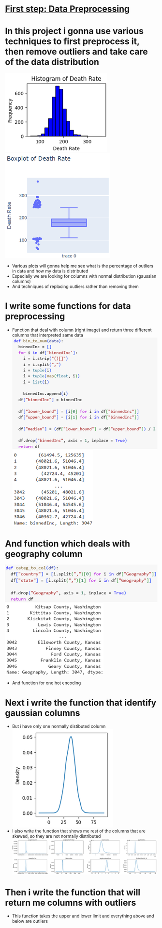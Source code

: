 # [First step: Data Preprocessing](https://github.com/JakubTabor/Regression/blob/main/Regression_Project/Regression_data_preprocessing_0.ipynb)
# In this project i gonna use various techniques to first preprocess it, then remove outliers and take care of the data distribution
![](https://github.com/JakubTabor/Regression/blob/main/Regression_Project/Images/histogram_d_rate.png)
![](https://github.com/JakubTabor/Regression/blob/main/Regression_Project/Images/boxplot_d_rate.png)
* Various plots will gonna help me see what is the percentage of outliers in data and how my data is distributed
* Especially we are looking for columns with normal distribution (gaussian columns)
* And techniques of replacing outliers rather than removing them

# I write some functions for data preprocessing
* Function that deal with column (right image) and return three different columns that interpreted same data
![](https://github.com/JakubTabor/Regression/blob/main/Regression_Project/Images/bin_to_num_function.png)
![](https://github.com/JakubTabor/Regression/blob/main/Regression_Project/Images/binnedInc_column.png)
# And function which deals with geography column
![](https://github.com/JakubTabor/Regression/blob/main/Regression_Project/Images/geography_function.png)
![](https://github.com/JakubTabor/Regression/blob/main/Regression_Project/Images/geography_column.png)
* And function for one hot encoding
# Next i write the function that identify gaussian columns
* But i have only one normally distibuted column
![](https://github.com/JakubTabor/Regression/blob/main/Regression_Project/Images/gaussian_column.png)
* I also write the function that shows me rest of the columns that are skewed, so they are not normally distributed
![](https://github.com/JakubTabor/Regression/blob/main/Regression_Project/Images/skewed_columns.png)

# Then i write the function that will return me columns with outliers
* This function takes the upper and lower limit and everything above and below are outliers

